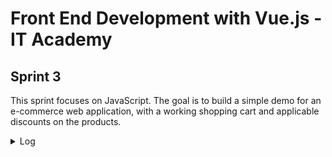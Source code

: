 # Front End Development with Vue.js - IT Academy

## **Sprint 3**

This sprint focuses on JavaScript. The goal is to build a simple demo for an e-commerce web application, with a working shopping cart and applicable discounts on the products.

<details>
<summary>Log</summary>

### ⭐ **Level 1** ⭐

**— Exercise 1**

Make the `buy()` function, which lets users add products to the shopping cart.

##### ✅ Finished: 20/01/2023

**— Exercise 2**

Make the `cleanCart()` function, which lets users empty the shopping cart.

##### ✅ Finished: 20/01/2023

**— Exercise 3**

Make the `calculateTotal()` function, which adds the price of every product in the shopping cart.

##### ✅ Finished: 20/01/2023

**— Exercise 4**

Make the `generateCart()` function, which generates an updated version of the shopping cart list but without repeated products (instead, it shows the quantity of each product.)

##### ✅ Finished: 22/01/2023

**— Exercise 5**

Make the `applyPromotionsCart()` function, which calculates the subtotal of certain products if promotions are applicable.

##### ✅ Finished: 23/01/2023

</details>
